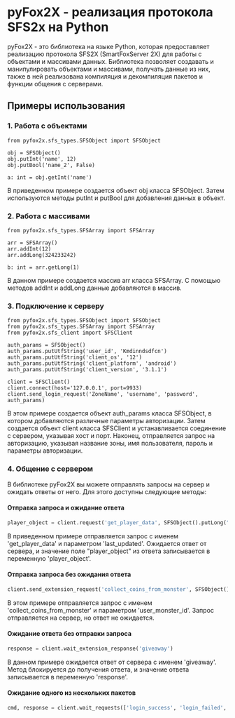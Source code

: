 # pyFox2X - реализация протокола SFS2x на Python

pyFox2X - это библиотека на языке Python, которая предоставляет реализацию протокола SFS2X (SmartFoxServer 2X) для работы с объектами и массивами данных. Библиотека позволяет создавать и манипулировать объектами и массивами, получать данные из них, также в ней реализована компиляция и декомпиляция пакетов и функции общения с серверами.

## Примеры использования

### 1. Работа с объектами

```
from pyfox2x.sfs_types.SFSObject import SFSObject

obj = SFSObject()
obj.putInt('name', 12)
obj.putBool('name_2', False)

a: int = obj.getInt('name')
```

В приведенном примере создается объект obj класса SFSObject. Затем используются методы putInt и putBool для добавления данных в объект.

### 2. Работа с массивами

```
from pyfox2x.sfs_types.SFSArray import SFSArray

arr = SFSArray()
arr.addInt(12)
arr.addLong(324233242)

b: int = arr.getLong(1)
```

В данном примере создается массив arr класса SFSArray. С помощью методов addInt и addLong данные добавляются в массив.

### 3. Подключение к серверу

```
from pyfox2x.sfs_types.SFSObject import SFSObject
from pyfox2x.sfs_types.SFSArray import SFSArray
from pyfox2x.sfs_client import SFSClient

auth_params = SFSObject()
auth_params.putUtfString('user_id', 'Kmdinndsdfcn')
auth_params.putUtfString('client_os', '12')
auth_params.putUtfString('client_platform', 'android')
auth_params.putUtfString('client_version', '3.1.1')

client = SFSClient()
client.connect(host='127.0.0.1', port=9933)
client.send_login_request('ZoneName', 'username', 'password', auth_params)
```

В этом примере создается объект auth_params класса SFSObject, в котором добавляются различные параметры авторизации. Затем создается объект client класса SFSClient и устанавливается соединение с сервером, указывая хост и порт. Наконец, отправляется запрос на авторизацию, указывая название зоны, имя пользователя, пароль и параметры авторизации.

### 4. Общение с сервером

В библиотеке pyFox2X вы можете отправлять запросы на сервер и ожидать ответы от него. Для этого доступны следующие методы:

#### Отправка запроса и ожидание ответа

```python
player_object = client.request('get_player_data', SFSObject().putLong("last_updated", 0)).get("player_object")
```

В приведенном примере отправляется запрос с именем 'get_player_data' и параметром 'last_updated'. Ожидается ответ от сервера, и значение поле "player_object" из ответа записывается в переменную 'player_object'.

#### Отправка запроса без ожидания ответа

```python
client.send_extension_request('collect_coins_from_monster', SFSObject().putLong("user_monster_id", 199))
```

В этом примере отправляется запрос с именем 'collect_coins_from_monster' и параметром 'user_monster_id'. Запрос отправляется на сервер, но ответ не ожидается.

#### Ожидание ответа без отправки запроса

```python
response = client.wait_extension_response('giveaway')
```

В данном примере ожидается ответ от сервера с именем 'giveaway'. Метод блокируется до получения ответа, и значение ответа записывается в переменную 'response'.

#### Ожидание одного из нескольких пакетов

```python
cmd, response = client.wait_requests(['login_success', 'login_failed', 'player_banned'])
```


